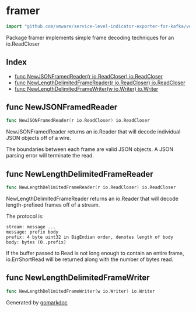<!-- Code generated by gomarkdoc. DO NOT EDIT -->

# framer

```go
import "github.com/vmware/service-level-indicator-exporter-for-kafka/vendor/k8s.io/apimachinery/pkg/util/framer"
```

Package framer implements simple frame decoding techniques for an io.ReadCloser

## Index

- [func NewJSONFramedReader(r io.ReadCloser) io.ReadCloser](<#func-newjsonframedreader>)
- [func NewLengthDelimitedFrameReader(r io.ReadCloser) io.ReadCloser](<#func-newlengthdelimitedframereader>)
- [func NewLengthDelimitedFrameWriter(w io.Writer) io.Writer](<#func-newlengthdelimitedframewriter>)


## func NewJSONFramedReader

```go
func NewJSONFramedReader(r io.ReadCloser) io.ReadCloser
```

NewJSONFramedReader returns an io.Reader that will decode individual JSON objects off of a wire.

The boundaries between each frame are valid JSON objects. A JSON parsing error will terminate the read.

## func NewLengthDelimitedFrameReader

```go
func NewLengthDelimitedFrameReader(r io.ReadCloser) io.ReadCloser
```

NewLengthDelimitedFrameReader returns an io.Reader that will decode length\-prefixed frames off of a stream.

The protocol is:

```
stream: message ...
message: prefix body
prefix: 4 byte uint32 in BigEndian order, denotes length of body
body: bytes (0..prefix)
```

If the buffer passed to Read is not long enough to contain an entire frame, io.ErrShortRead will be returned along with the number of bytes read.

## func NewLengthDelimitedFrameWriter

```go
func NewLengthDelimitedFrameWriter(w io.Writer) io.Writer
```



Generated by [gomarkdoc](<https://github.com/princjef/gomarkdoc>)
